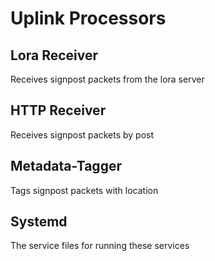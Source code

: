 Uplink Processors
=================

## Lora Receiver
Receives signpost packets from the lora server

## HTTP Receiver
Receives signpost packets by post

## Metadata-Tagger
Tags signpost packets with location

## Systemd
The service files for running these services
